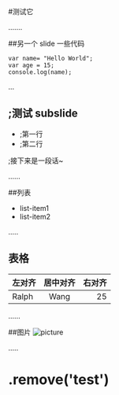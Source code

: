 
#测试它

.......

##另一个 slide
一些代码

```
var name= "Hello World";
var age = 15;
console.log(name);
```
...

## ;测试 subslide

* ;第一行
* ;第二行


;接下来是一段话~


......

##列表
* list-item1
* list-item2

.....

## 表格

|左对齐|居中对齐|右对齐|
|:-----|:------:|-----:|
|Ralph |Wang    |25    |

......


##图片
![picture](http://tp4.sinaimg.cn/1854716251/180/40000406434/1)

.....
# .remove('test')

